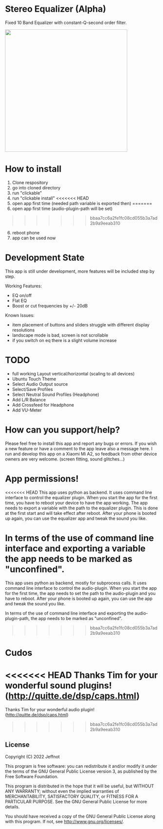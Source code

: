 # Stereo Equalizer (Alpha)

Fixed 10 Band Equalizer with constant-Q-second order filter.


<img src="https://user-images.githubusercontent.com/113721750/198720815-00ec550c-52eb-4a31-a439-0f080c66ce49.png" width="400">


# How to install

1. Clone respository
2. go into cloned directory
3. run "clickable"
4. run "clickable install"
<<<<<<< HEAD
5. open app first time (needed path variable is exported then)
=======
5. open app first time (audio-plugin-path will be set)
>>>>>>> bbaa7cc6a2fe1fc08cd055b3a7ad2b9a9eeab310
6. reboot phone
7. app can be used now


# Development State

This app is still under development, more features will be included step by step.

Working Features:
- EQ on/off
- Flat EQ
- Boost or cut frequencies by +/- 20dB

Known Issues:
- item placement of buttons and sliders struggle with different display resolutions
- landscape mode is bad, screen is not scrollable
- if you switch on eq there is a slight volume increase


# TODO

- full working Layout vertical/horizontal (scaling to all devices)
- Ubuntu Touch Theme
- Select Audio Output source
- Select/Save Profiles
- Select Neutral Sound Profiles (Headphone)
- Add L/R Balance
- Add Crossfeed for Headphone
- Add VU-Meter

# How can you support/help?

Please feel free to install this app and report any bugs or errors. If you wish a new feature or have a comment to the app leave also a message here.
I run and develop this app on a Xiaomi Mi A2, so feedback from other device owners are very welcome. (screen fitting, sound glitches...)

# App permissions!

<<<<<<< HEAD
This app uses python as backend. It uses command line interface to control the equalizer plugin.
When you start the app for the first time, you have to reboot your device to have the app working.
The app needs to export a variable with the path to the equalizer plugin. This is done at the first start and will take effect after reboot.
After your phone is booted up again, you can use the equalizer app and tweak the sound you like.

In terms of the use of command line interface and exporting a variable the app needs to be marked as "unconfined".
=======
This app uses python as backend, mostly for subprocess calls. It uses command line interface to control the audio-plugin.
When you start the app for the first time, the app needs to set the path to the audio-plugin and you have to reboot.
After your phone is booted up again, you can use the app and tweak the sound you like.

In terms of the use of command line interface and exporting the audio-plugin-path, the app needs to be marked as "unconfined".
>>>>>>> bbaa7cc6a2fe1fc08cd055b3a7ad2b9a9eeab310


# Cudos

<<<<<<< HEAD
Thanks Tim for your wonderful sound plugins! (http://quitte.de/dsp/caps.html)
=======
Thanks Tim for your wonderful audio plugin! (http://quitte.de/dsp/caps.html)
>>>>>>> bbaa7cc6a2fe1fc08cd055b3a7ad2b9a9eeab310

## License

Copyright (C) 2022  Jeffnot

This program is free software: you can redistribute it and/or modify it under the terms of the GNU General Public License version 3, as published
by the Free Software Foundation.

This program is distributed in the hope that it will be useful, but WITHOUT ANY WARRANTY; without even the implied warranties of MERCHANTABILITY, SATISFACTORY QUALITY, or FITNESS FOR A PARTICULAR PURPOSE.  See the GNU General Public License for more details.

You should have received a copy of the GNU General Public License along with this program.  If not, see <http://www.gnu.org/licenses/>.
